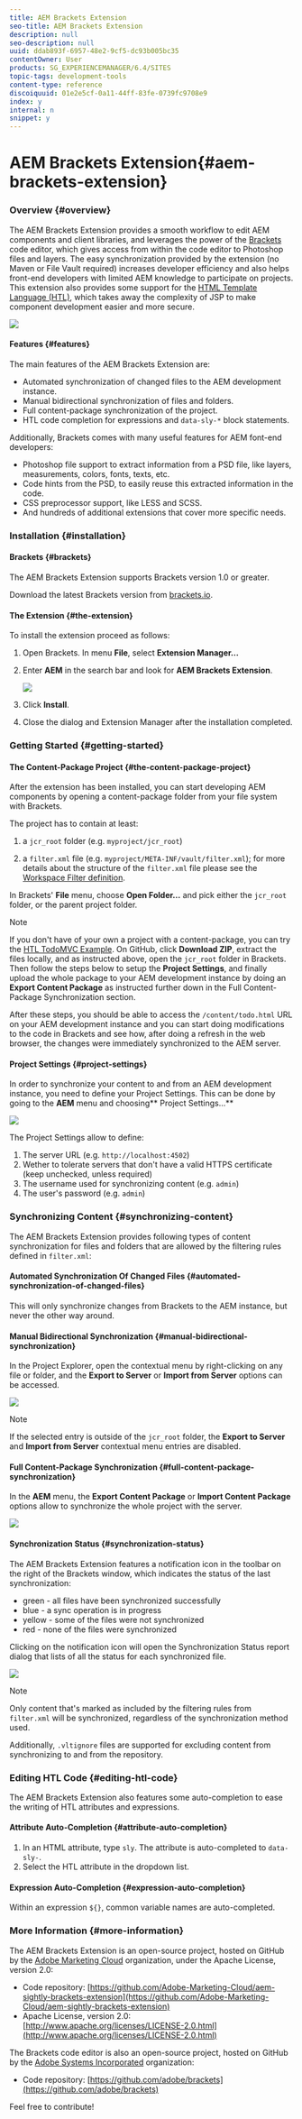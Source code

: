 ```yaml
---
title: AEM Brackets Extension
seo-title: AEM Brackets Extension
description: null
seo-description: null
uuid: ddab893f-6957-48e2-9cf5-dc93b005bc35
contentOwner: User
products: SG_EXPERIENCEMANAGER/6.4/SITES
topic-tags: development-tools
content-type: reference
discoiquuid: 01e2e5cf-0a11-44ff-83fe-0739fc9708e9
index: y
internal: n
snippet: y
---
```


# AEM Brackets Extension{#aem-brackets-extension}

### Overview {#overview}

The AEM Brackets Extension provides a smooth workflow to edit AEM components and client libraries, and leverages the power of the [Brackets](http://brackets.io/) code editor, which gives access from within the code editor to Photoshop files and layers. The easy synchronization provided by the extension (no Maven or File Vault required) increases developer efficiency and also helps front-end developers with limited AEM knowledge to participate on projects. This extension also provides some support for the [HTML Template Language (HTL)](/content/help/en/experience-manager/htl/user-guide), which takes away the complexity of JSP to make component development easier and more secure.

![](assets/chlimage_1-63.png) 

#### Features {#features}

The main features of the AEM Brackets Extension are:

* Automated synchronization of changed files to the AEM development instance.
* Manual bidirectional synchronization of files and folders.
* Full content-package synchronization of the project.
* HTL code completion for expressions and `data-sly-*` block statements.

Additionally, Brackets comes with many useful features for AEM font-end developers:

* Photoshop file support to extract information from a PSD file, like layers, measurements, colors, fonts, texts, etc.
* Code hints from the PSD, to easily reuse this extracted information in the code.
* CSS preprocessor support, like LESS and SCSS.
* And hundreds of additional extensions that cover more specific needs.

### Installation {#installation}

#### Brackets {#brackets}

The AEM Brackets Extension supports Brackets version 1.0 or greater.

Download the latest Brackets version from [brackets.io](http://brackets.io/).

#### The Extension {#the-extension}

To install the extension proceed as follows:

1. Open Brackets. In menu **File**, select **Extension Manager…**
1. Enter **AEM** in the search bar and look for **AEM Brackets Extension**.

   ![](assets/chlimage_1-64.png)

1. Click **Install**.
1. Close the dialog and Extension Manager after the installation completed.

### Getting Started {#getting-started}

#### The Content-Package Project {#the-content-package-project}

After the extension has been installed, you can start developing AEM components by opening a content-package folder from your file system with Brackets.

The project has to contain at least:

1. a `jcr_root` folder (e.g. `myproject/jcr_root`)

1. a `filter.xml` file (e.g. `myproject/META-INF/vault/filter.xml`); for more details about the structure of the `filter.xml` file please see the [Workspace Filter definition](http://jackrabbit.apache.org/filevault/filter.html).

In Brackets' **File** menu, choose **Open Folder…** and pick either the `jcr_root` folder, or the parent project folder.

>[!NOTE]
>
>If you don't have of your own a project with a content-package, you can try the [HTL TodoMVC Example](https://github.com/Adobe-Marketing-Cloud/aem-sightly-sample-todomvc). On GitHub, click **Download ZIP**, extract the files locally, and as instructed above, open the `jcr_root` folder in Brackets. Then follow the steps below to setup the **Project Settings**, and finally upload the whole package to your AEM development instance by doing an **Export Content Package** as instructed further down in the Full Content-Package Synchronization section.
>
>After these steps, you should be able to access the `/content/todo.html` URL on your AEM development instance and you can start doing modifications to the code in Brackets and see how, after doing a refresh in the web browser, the changes were immediately synchronized to the AEM server.

#### Project Settings {#project-settings}

In order to synchronize your content to and from an AEM development instance, you need to define your Project Settings. This can be done by going to the **AEM** menu and choosing** Project Settings…**

![](assets/chlimage_1-65.png)

The Project Settings allow to define:

1. The server URL (e.g. `http://localhost:4502`)
1. Wether to tolerate servers that don't have a valid HTTPS certificate (keep unchecked, unless required)
1. The username used for synchronizing content (e.g. `admin`)
1. The user's password (e.g. `admin`)

### Synchronizing Content {#synchronizing-content}

The AEM Brackets Extension provides following types of content synchronization for files and folders that are allowed by the filtering rules defined in `filter.xml`:

#### Automated Synchronization Of Changed Files {#automated-synchronization-of-changed-files}

This will only synchronize changes from Brackets to the AEM instance, but never the other way around.

#### Manual Bidirectional Synchronization {#manual-bidirectional-synchronization}

In the Project Explorer, open the contextual menu by right-clicking on any file or folder, and the **Export to Server** or **Import from Server** options can be accessed.

![](assets/chlimage_1-66.png)

>[!NOTE]
>
>If the selected entry is outside of the `jcr_root` folder, the **Export to Server** and **Import from Server** contextual menu entries are disabled.

#### Full Content-Package Synchronization {#full-content-package-synchronization}

In the **AEM** menu, the **Export Content Package** or **Import Content Package** options allow to synchronize the whole project with the server.

![](assets/chlimage_1-67.png) 

#### Synchronization Status {#synchronization-status}

The AEM Brackets Extension features a notification icon in the toolbar on the right of the Brackets window, which indicates the status of the last synchronization:

* green - all files have been synchronized successfully
* blue - a sync operation is in progress
* yellow - some of the files were not synchronized
* red - none of the files were synchronized

Clicking on the notification icon will open the Synchronization Status report dialog that lists of all the status for each synchronized file.

![](assets/chlimage_1-68.png)

>[!NOTE]
>
>Only content that's marked as included by the filtering rules from `filter.xml` will be synchronized, regardless of the synchronization method used.
>
>Additionally, `.vltignore` files are supported for excluding content from synchronizing to and from the repository.

### Editing HTL Code {#editing-htl-code}

The AEM Brackets Extension also features some auto-completion to ease the writing of HTL attributes and expressions.

#### Attribute Auto-Completion {#attribute-auto-completion}

1. In an HTML attribute, type `sly`. The attribute is auto-completed to `data-sly-`.
1. Select the HTL attribute in the dropdown list.

#### Expression Auto-Completion {#expression-auto-completion}

Within an expression `${}`, common variable names are auto-completed.

### More Information {#more-information}

The AEM Brackets Extension is an open-source project, hosted on GitHub by the [Adobe Marketing Cloud](https://github.com/Adobe-Marketing-Cloud) organization, under the Apache License, version 2.0:

* Code repository: [https://github.com/Adobe-Marketing-Cloud/aem-sightly-brackets-extension](https://github.com/Adobe-Marketing-Cloud/aem-sightly-brackets-extension)
* Apache License, version 2.0: [http://www.apache.org/licenses/LICENSE-2.0.html](http://www.apache.org/licenses/LICENSE-2.0.html)

The Brackets code editor is also an open-source project, hosted on GitHub by the [Adobe Systems Incorporated](https://github.com/adobe) organization:

* Code repository: [https://github.com/adobe/brackets](https://github.com/adobe/brackets)

Feel free to contribute!
